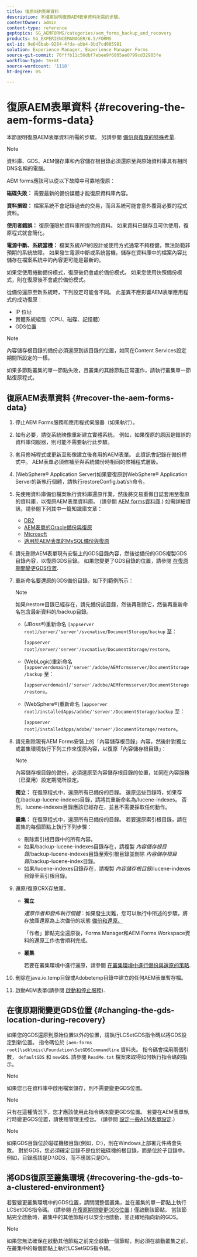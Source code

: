 ```yaml
---
title: 復原AEM表單資料
description: 本檔案說明復原AEM表單資料所需的步驟。
contentOwner: admin
content-type: reference
geptopics: SG_AEMFORMS/categories/aem_forms_backup_and_recovery
products: SG_EXPERIENCEMANAGER/6.5/FORMS
exl-id: 9e648bab-9284-4fda-abb4-8bd7cd085981
solution: Experience Manager, Experience Manager Forms
source-git-commit: 76fffb11c56dbf7ebee9f6805ae0799cd32985fe
workflow-type: tm+mt
source-wordcount: '1118'
ht-degree: 0%

---
```


# 復原AEM表單資料 {#recovering-the-aem-forms-data}

本節說明復原AEM表單資料所需的步驟。 另請參閱 [備份與復原的特殊考量](/help/forms/using/admin-help/backup-recovery-strategy-aem-forms.md#special-considerations-for-backup-and-recovery).

>[!NOTE]
>
>資料庫、GDS、AEM儲存庫和內容儲存根目錄必須還原至與原始資料庫具有相同DNS名稱的電腦。

AEM forms應該可以從以下故障中可靠地復原：

**磁碟失敗：** 需要最新的備份媒體才能復原資料庫內容。

**資料損毀：** 檔案系統不會記錄過去的交易，而且系統可能會意外覆寫必要的程式資料。

**使用者錯誤：** 復原僅限於資料庫所提供的資料。 如果資料已儲存且可供使用，復原程式就會簡化。

**電源中斷、系統當機：** 檔案系統API的設計或使用方式通常不夠穩健，無法防範非預期的系統故障。 如果發生電源中斷或系統當機，儲存在資料庫中的檔案內容比儲存在檔案系統中的內容更可能是最新的。

如果您使用捲動備份模式，復原後仍會處於備份模式。 如果您使用快照備份模式，則在復原後不會處於備份模式。

從備份還原至新系統時，下列設定可能會不同。 此差異不應影響AEM表單應用程式的成功復原：

* IP 位址
* 實體系統組態（CPU、磁碟、記憶體）
* GDS位置

>[!NOTE]
>
>內容儲存根目錄的備份必須還原到該目錄的位置，如同在Content Services設定期間所設定的一樣。

如果多節點叢集的單一節點失敗，且叢集的其餘節點正常運作，請執行叢集單一節點復原程式。

## 復原AEM表單資料 {#recover-the-aem-forms-data}

1. 停止AEM Forms服務和應用程式伺服器（如果執行）。
1. 如有必要，請從系統映像重新建立實體系統。 例如，如果復原的原因是錯誤的資料庫伺服器，則可能不需要執行此步驟。
1. 套用修補程式或更新至影像建立後套用的AEM表單。 此資訊會記錄在備份程式中。 AEM表單必須修補至與系統備份時相同的修補程式層級。
1. (WebSphere® Application Server)如果要復原到WebSphere® Application Server的新執行個體，請執行restoreConfig.bat/sh命令。
1. 先使用資料庫備份檔案執行資料庫還原作業，然後將交易重做日誌套用至復原的資料庫，以復原AEM表單資料庫。 (請參閱 [AEM forms資料庫](/help/forms/using/admin-help/files-back-recover.md#aem-forms-database).) 如需詳細資訊，請參閱下列其中一篇知識庫文章：

   * [DB2](/help/forms/using/admin-help/files-back-recover.md#db2)
   * [AEM表單的Oracle備份與復原](/help/forms/using/admin-help/files-back-recover.md#oracle)
   * [Microsoft](/help/forms/using/admin-help/files-back-recover.md#sql-server)
   * [適用於AEM表單的MySQL備份與復原](/help/forms/using/admin-help/files-back-recover.md#mysql)

1. 請先刪除AEM表單現有安裝上的GDS目錄內容，然後從備份的GDS複製GDS目錄內容，以復原GDS目錄。 如果您變更了GDS目錄的位置，請參閱 [在復原期間變更GDS位置](recovering-aem-forms-data.md#changing-the-gds-location-during-recovery).
1. 重新命名要還原的GDS備份目錄，如下列範例所示：

   >[!NOTE]
   >
   >如果/restore目錄已經存在，請先備份該目錄，然後再刪除它，然後再重新命名包含最新資料的/backup目錄。

   * (JBoss®)重新命名 `[appserver root]/server/'server'/svcnative/DocumentStorage/backup` 至：

     `[appserver root]/server/'server'/svcnative/DocumentStorage/restore`。

   * (WebLogic)重新命名 `[appserverdomain]/'server'/adobe/AEMformsserver/DocumentStorage/backup` 至：

     `[appserverdomain]/'server'/adobe/AEMformsserver/DocumentStorage/restore`。

   * (WebSphere®)重新命名 `[appserver root]/installedApps/adobe/'server'/DocumentStorage/backup` 至：

     `[appserver root]/installedApps/adobe/'server'/DocumentStorage/restore`。

1. 請先刪除現有AEM Forms安裝上的「內容儲存根目錄」內容，然後針對獨立或叢集環境執行下列工作來復原內容，以復原「內容儲存根目錄」：

   >[!NOTE]
   >
   >內容儲存根目錄的備份，必須還原至內容儲存根目錄的位置，如同在內容服務（已棄用）設定期間所設定。

   **獨立：** 在復原程式中，還原所有已備份的目錄。 還原這些目錄時，如果存在/backup-lucene-indexes目錄，請將其重新命名為/lucene-indexes。 否則，lucene-indexes目錄應該已經存在，並且不需要採取任何動作。

   **叢集：** 在復原程式中，還原所有已備份的目錄。 若要還原索引根目錄，請在叢集的每個節點上執行下列步驟：

   * 刪除索引根目錄中的所有內容。
   * 如果/backup-lucene-indexes目錄存在，請複製 *內容儲存根目錄*/backup-lucene-indexes目錄至索引根目錄並刪除 *內容儲存根目錄*/backup-lucene-index目錄。
   * 如果/lucene-indexes目錄存在，請複製 *內容儲存根目錄*/lucene-indexes目錄至索引根目錄。

1. 還原/復原CRX存放庫。

   * **獨立**

     *還原作者和發佈執行個體*：如果發生災難，您可以執行中所述的步驟，將存放庫還原為上次備份的狀態 [備份和還原。](https://helpx.adobe.com/experience-manager/kb/CRXBackupAndRestoreProcedure.html)

     「作者」節點完全還原後，Forms Manager和AEM Forms Workspace資料的還原工作也會順利完成。

   * **叢集**

     若要在叢集環境中進行還原，請參閱 [在叢集環境中進行備份與還原的策略](/help/forms/using/admin-help/strategy-backup-restore-clustered-environment.md#strategy-for-backup-and-restore-in-a-clustered-environment).

1. 刪除在java.io.temp目錄或Adobetemp目錄中建立的任何AEM表單暫存檔。
1. 啟動AEM表單(請參閱 [啟動和停止服務](/help/forms/using/admin-help/starting-stopping-services.md#starting-and-stopping-services))<!-- BROKEN LINK and the application server(s) (see [Maintaining the Application Server](/help/forms/using/admin-help/topics/maintaining-the-application-server.md))-->.

## 在復原期間變更GDS位置 {#changing-the-gds-location-during-recovery}

如果您的GDS還原到原始位置以外的位置，請執行LCSetGDS指令碼以將GDS設定到新位置。 指令碼位於 `[aem-forms root]\sdk\misc\Foundation\SetGDSCommandline` 資料夾。 指令碼會採用兩個引數， `defaultGDS` 和 `newGDS`. 請參閱 `ReadMe.txt` 檔案來取得如何執行指令碼的指示。

>[!NOTE]
>
>如果您已在資料庫中啟用檔案儲存，則不需要變更GDS位置。

>[!NOTE]
>
>只有在這種情況下，您才應該使用此指令碼來變更GDS位置。 若要在AEM表單執行時變更GDS位置，請使用管理主控台。 (請參閱 [設定一般AEM表單設定](/help/forms/using/admin-help/configure-general-aem-forms-settings.md#configure-general-aem-forms-settings).)

>[!NOTE]
>
>如果GDS目錄位於磁碟機根目錄(例如，D:\)，則在Windows上部署元件將會失敗。 對於GDS，您必須確定目錄不是位於磁碟機的根目錄，而是位於子目錄中。 例如，目錄應該是D:\GDS，而不應該只是D:\。

## 將GDS復原至叢集環境 {#recovering-the-gds-to-a-clustered-environment}

若要變更叢集環境中的GDS位置，請關閉整個叢集，並在叢集的單一節點上執行LCSetGDS指令碼。 (請參閱 [在復原期間變更GDS位置](recovering-aem-forms-data.md#changing-the-gds-location-during-recovery).) 僅啟動該節點。 當該節點完全啟動時，叢集中的其他節點可以安全地啟動，並正確地指向新的GDS。

>[!NOTE]
>
>如果您無法確保在啟動其他節點之前完全啟動一個節點，則必須在啟動叢集之前，在叢集中的每個節點上執行LCSetGDS指令碼。
